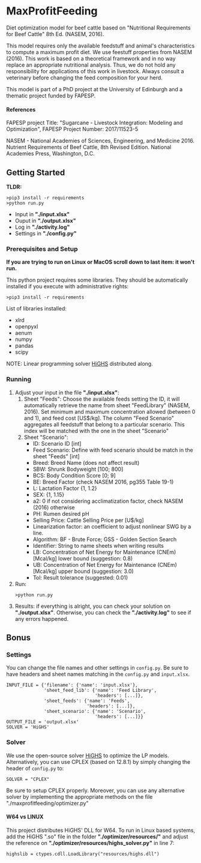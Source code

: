 # MaxProfitFeeding
Diet optimization model for beef cattle based on "Nutritional Requirements for Beef Cattle" 8th Ed. (NASEM, 2016).

This model requires only the available feedstuff and animal's characteristics to compute a maximum profit diet.
We use feestuff properties from NASEM (2016). This work is based on a theoretical framework and in no way replace an appropriate nutritional analysis.
Thus, we do not hold any responsibility for applications of this work in livestock.
Always consult a veterinary before changing the feed composition for your herd.

This model is part of a PhD project at the University of Edinburgh and a thematic project funded by FAPESP.


#### References
FAPESP project Title: "Sugarcane - Livestock Integration: Modeling and Optimization", FAPESP Project Number:  2017/11523-5

NASEM - National Academies of Sciences, Engineering, and Medicine 2016. Nutrient Requirements of Beef Cattle, 8th Revised Edition. National Academies Press, Washington, D.C.


## Getting Started
**TLDR:**
```
>pip3 install -r requirements
>python run.py
```
* Input in **"./input.xlsx"**
* Ouput in **"./output.xlsx"**
* Log in **"./activity.log"**
* Settings in **"./config.py"**

### Prerequisites and Setup
**If you are trying to run on Linux or MacOS scroll down to last item: it won't run.**

This python project requires some libraries. They should be automatically installed if you execute with administrative rights:
```
>pip3 install -r requirements
```
List of libraries installed:
* xlrd
* openpyxl
* aenum
* numpy
* pandas
* scipy

NOTE: Linear programming solver [HiGHS](https://highs.dev) distributed along.


### Running
1. Adjust your input in the file **"./input.xlsx"**: 
    1. Sheet "Feeds": Choose the available feeds setting the ID, it will automatically retrieve the name from sheet "FeedLibrary" (NASEM, 2016).
    Set minimum and maximum concentration allowed (between 0 and 1), and feed cost \[US$/kg\].
    The column "Feed Scenario" aggregates all feedstuff that belong to a particular scenario.
    This index will be matched with the one in the sheet "Scenario"
    2. Sheet "Scenario":
        * ID: Scenario ID \[int\]
        * Feed Scenario: Define with feed scenario should be match in the sheet "Feeds" \[int\]
        * Breed: Breed Name (does not affect result)
        * SBW: Shrunk Bodyweight \[100; 800\]
        * BCS: Body Condition Score \[0; 9\]
        * BE: Breed Factor (check NASEM 2016, pg355 Table 19-1)
        * L: Lactation Factor {1, 1.2}
        * SEX: {1, 1.15}
        * a2: 0 if not considering acclimatization factor, check NASEM (2016) otherwise
        * PH: Rumen desired pH
        * Selling Price: Cattle Selling Price per \[U$/kg\]
        * Linearization factor: an coefficient to adjust nonlinear SWG by a line. 
        * Algorithm: BF - Brute Force; GSS - Golden Section Search
        * Identifier: String to name sheets when writing results
        * LB: Concentration of Net Energy for Maintenance (CNEm) \[Mcal/kg\] lower bound (suggestion: 0.8)
        * UB: Concentration of Net Energy for Maintenance (CNEm) \[Mcal/kg\] upper bound (suggestion: 3.0)
        * Tol: Result tolerance (suggested: 0.01)
2. Run:
    ```
    >python run.py
    ```
3. Results: if everything is alright, you can check your solution on **"./output.xlsx"**. Otherwise, you can check the **"./activity.log"** to see if any errors happened.

## Bonus
### Settings
You can change the file names and other settings in ```config.py```.
Be sure to have headers and sheet names matching in the ```config.py``` and ```input.xlsx```.
```
INPUT_FILE = {'filename': {'name': 'input.xlsx'},
              'sheet_feed_lib': {'name': 'Feed Library',
                                 'headers': [...]},
              'sheet_feeds': {'name': 'Feeds',
                              'headers': [...]},
              'sheet_scenario': {'name': 'Scenario',
                                 'headers': [...]}}
OUTPUT_FILE = 'output.xlsx'
SOLVER = 'HiGHS'
```
### Solver
We use the open-source solver [HiGHS](https://highs.dev) to optimize the LP models. Alternatively, you can use CPLEX (based on 12.8.1) by simply changing the header of ```config.py``` to:
```
SOLVER = "CPLEX"
```
Be sure to setup CPLEX properly.
Moreover, you can use any alternative solver by implementing the appropriate methods on the file "./maxprofitfeeding/optimizer.py"

#### W64 vs LINUX
This project distributes HiGHS' DLL for W64. To run in Linux based systems, add the HiGHS ".so" file in the folder **"./optimizer/resources/"** and adjust the reference on **"./optimizer/resources/highs_solver.py"** in line 7:
```
highslib = ctypes.cdll.LoadLibrary("resources/highs.dll")
```
